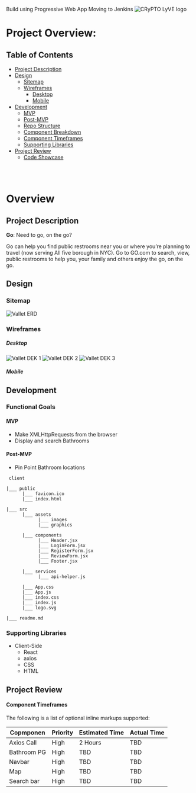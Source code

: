 Build using Progressive Web App
Moving to Jenkins
![CRyPTO LyVE logo](https://i.imgur.com/ZFqTdpr.png)


# Project Overview:

## Table of Contents
- [Project Description](#project-description)
- [Design](#design)
  - [Sitemap](#sitemap)
  - [Wireframes](#wireframes)
    - [Desktop](#desktop)
    - [Mobile](#mobile)
- [Development](#development)
    - [MVP](#mvp)
    - [Post-MVP](#post-mvp)
    - [Repo Structure](#repo-structure)
    - [Component Breakdown](#component-breakdown)
    - [Component Timeframes](#component-timeframes)
  - [Supporting Libraries](#supporting-libraries)
- [Project Review](#project-review)
  - [Code Showcase](#code-showcase)

<br>
<br>


# Overview

## Project Description
<strong>Go</strong>: Need to go, on the go?

Go can help you find public restrooms near you or where you’re planning to travel (now serving All five borough in NYC). Go to GO.com to search, view, public restrooms to help you, your family and others enjoy the go, on the go.

## Design


### Sitemap
![Vallet ERD ](https://i.imgur.com/wuJskgB.png)



### Wireframes

##### Desktop
![Vallet DEK 1](https://i.imgur.com/j8gMhe1.png)
![Vallet DEK 2](https://i.imgur.com/W5kAKZG.png)
![Vallet DEK 3](https://i.imgur.com/eQpxeAO.png)


##### Mobile

## Development

### Functional Goals

#### MVP
* Make XMLHttpRequests from the browser
* Display and search Bathrooms 


#### Post-MVP
* Pin Point Bathroom locations




```
 client

|___ public
      |___ favicon.ico
      |___ index.html

|___ src
      |___ assets
            |___ images
            |___ graphics
            
      |___ components
            |___ Header.jsx
            |___ LoginForm.jsx
            |___ RegisterForm.jsx
            |___ ReviewForm.jsx
            |___ Footer.jsx

      |___ services
            |___ api-helper.js

      |___ App.css
      |___ App.js
      |___ index.css
      |___ index.js
      |___ logo.svg

|___ readme.md
```

### Supporting Libraries

	
* Client-Side
	* React 
	* axios
	* CSS
	* HTML

	  
## Project Review


<!--clickable: <n95babu@gmail.com>  -->


#### Component Timeframes

The following is a list of optional inline markups supported:

Copmponen	  | Priority  | Estimated Time  | Actual Time|
------------|-----------|-----------------|------------
Axios Call  | High 		 | 2 Hours	      | TBD      |
Bathroom PG |	 High		|	TBD				| TBD         |
Navbar     |	 High		|	TBD				| TBD     |
Map| High    | TBD				| TBD     |
Search bar   | High    | TBD				| TBD     |



<br>
<br>


